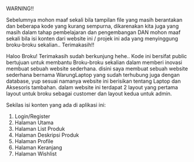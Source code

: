 WARNING!!

Sebelumnya mohon maaf sekali bila tampilan file yang masih berantakan dan beberapa kode yang kurang sempurna,
dikarenakan kita juga yang masih dalam tahap pembelajaran dan pengembangan
DAN mohon maaf sekali bila isi konten dari website ini / projek ini ada yang menyinggung broku-broku sekalian..
Terimakasih!!

Haloo Broku! Terimakasih sudah berkunjung hehe..
Kode ini bersifat public bertujuan untuk membantu Broku-broku sekalian dalam memberi inovasi membuat sebuah website sederhana.
disini saya membuat sebuah website sederhana bernama WarungLaptop yang sudah terhubung juga dengan database, yup sesuai namanya website ini berisikan tentang Laptop dan Aksesoris tambahan.
dalam website ini terdapat 2 layout yang pertama layout untuk broku sebagai customer dan layout kedua untuk admin.

Sekilas isi konten yang ada di aplikasi ini:
1. Login/Register
2. Halaman Utama
3. Halaman List Produk
4. Halaman Deskripsi Produk
5. Halaman Profile
6. Halaman Keranjang
7. Halaman Wishlist

